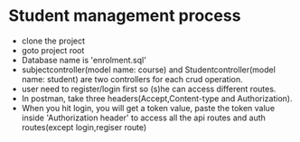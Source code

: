 # Student management process
- clone the project
- goto project root
- Database name is 'enrolment.sql'
- subjectcontroller(model name: course) and Studentcontroller(model name: student) are two controllers for each crud operation.
- user need to register/login first so (s)he can access different routes.
- In postman, take three headers(Accept,Content-type and Authorization).
- When you hit login, you will get a token value, paste the token value inside 'Authorization header' to access all the api routes and auth routes(except login,regiser route)

